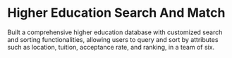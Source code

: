 # Higher Education Search And Match

Built a comprehensive higher education database with customized search and sorting functionalities, allowing users to query and sort by attributes such as location, tuition, acceptance rate, and ranking, in a team of six.
